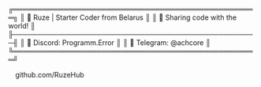 ╔══════════════════════════════════════════════════╗
║   🚀 Ruze | Starter Coder from Belarus           ║
║   🔗 Sharing code with the world!                ║
╟──────────────────────────────────────────────────╢
║   📢 Discord: Programm.Error                     ║
║   📩 Telegram: @achcore                          ║
╚══════════════════════════════════════════════════╝

⠀ github.com/RuzeHub


